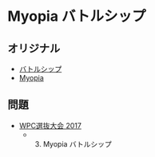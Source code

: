 # Myopia バトルシップ

## オリジナル
- [バトルシップ](battleships.md)
- [Myopia](myopia.md)

## 問題
- [WPC選抜大会 2017](../questions/jwpc2017.md)
	- 3. Myopia バトルシップ
